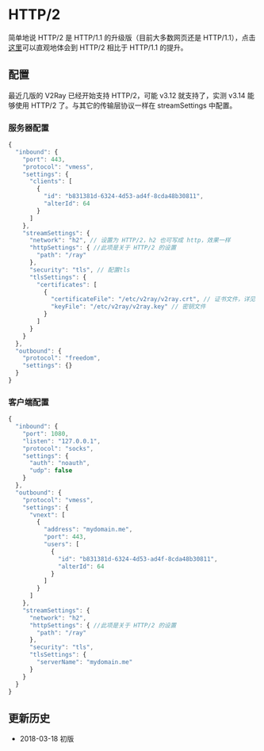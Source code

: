 # HTTP/2  

简单地说 HTTP/2 是 HTTP/1.1 的升级版（目前大多数网页还是 HTTP/1.1），点击[这里](https://http2.akamai.com/demo)可以直观地体会到 HTTP/2 相比于 HTTP/1.1 的提升。

## 配置

最近几版的 V2Ray 已经开始支持 HTTP/2，可能 v3.12 就支持了，实测 v3.14 能够使用 HTTP/2 了。与其它的传输层协议一样在 streamSettings 中配置。

### 服务器配置
```javascript
{
  "inbound": {
    "port": 443,
    "protocol": "vmess",
    "settings": {
      "clients": [
        {
          "id": "b831381d-6324-4d53-ad4f-8cda48b30811",
          "alterId": 64
        }
      ]
    },
    "streamSettings": {
      "network": "h2", // 设置为 HTTP/2，h2 也可写成 http，效果一样
      "httpSettings": { //此项是关于 HTTP/2 的设置
        "path": "/ray"
      },
      "security": "tls", // 配置tls
      "tlsSettings": {
        "certificates": [
          {
            "certificateFile": "/etc/v2ray/v2ray.crt", // 证书文件，详见 tls 小节
            "keyFile": "/etc/v2ray/v2ray.key" // 密钥文件
          }
        ]
      }
    }
  },
  "outbound": {
    "protocol": "freedom",
    "settings": {}
  }
}
```


### 客户端配置

```javascript
{
  "inbound": {
    "port": 1080,
    "listen": "127.0.0.1",
    "protocol": "socks",
    "settings": {
      "auth": "noauth",
      "udp": false
    }
  },
  "outbound": {
    "protocol": "vmess",
    "settings": {
      "vnext": [
        {
          "address": "mydomain.me",
          "port": 443,
          "users": [
            {
              "id": "b831381d-6324-4d53-ad4f-8cda48b30811",
              "alterId": 64
            }
          ]
        }
      ]
    },
    "streamSettings": {
      "network": "h2",
      "httpSettings": { //此项是关于 HTTP/2 的设置
        "path": "/ray" 
      },
      "security": "tls",
      "tlsSettings": {
        "serverName": "mydomain.me"
      }
    }
  }
}
```

## 更新历史

- 2018-03-18 初版
